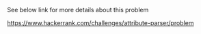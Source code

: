 See below link for more details about this problem

https://www.hackerrank.com/challenges/attribute-parser/problem